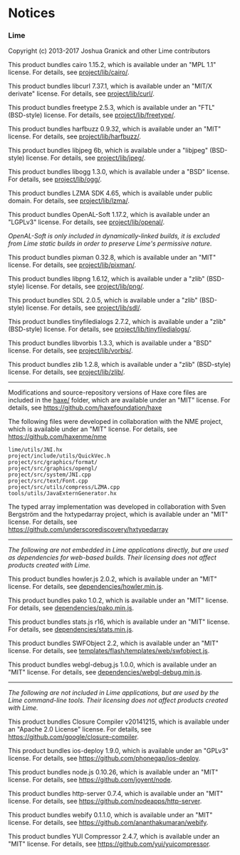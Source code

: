 Notices
=======

### Lime
Copyright (c) 2013-2017 Joshua Granick and other Lime contributors

This product bundles cairo 1.15.2, which is available under an
"MPL 1.1" license. For details, see [project/lib/cairo/](project/lib).

This product bundles libcurl 7.37.1, which is available under an
"MIT/X derivate" license. For details, see [project/lib/curl/](project/lib).

This product bundles freetype 2.5.3, which is available under an
"FTL" (BSD-style) license. For details, see [project/lib/freetype/](project/lib).

This product bundles harfbuzz 0.9.32, which is available under an
"MIT" license. For details, see [project/lib/harfbuzz/](project/lib).

This product bundles libjpeg 6b, which is available under a
"libjpeg" (BSD-style) license. For details, see [project/lib/jpeg/](project/lib).

This product bundles libogg 1.3.0, which is available under a
"BSD" license. For details, see [project/lib/ogg/](project/lib).

This product bundles LZMA SDK 4.65, which is available under
public domain. For details, see [project/lib/lzma/](project/lzma).

This product bundles OpenAL-Soft 1.17.2, which is available under an
"LGPLv3" license. For details, see [project/lib/openal/](project/lib).

_OpenAL-Soft is only included in dynamically-linked builds, it is excluded
from Lime static builds in order to preserve Lime's permissive nature._

This product bundles pixman 0.32.8, which is available under an
"MIT" license. For details, see [project/lib/pixman/](project/lib).

This product bundles libpng 1.6.12, which is available under a
"zlib" (BSD-style) license. For details, see [project/lib/png/](project/lib).

This product bundles SDL 2.0.5, which is available under a
"zlib" (BSD-style) license. For details, see [project/lib/sdl/](project/lib).

This product bundles tinyfiledialogs 2.7.2, which is available under a
"zlib" (BSD-style) license. For details, see [project/lib/tinyfiledialogs/](project/lib).

This product bundles libvorbis 1.3.3, which is available under a
"BSD" license. For details, see [project/lib/vorbis/](project/lib).

This product bundles zlib 1.2.8, which is available under a
"zlib" (BSD-style) license. For details, see [project/lib/zlib/](project/lib).

-------

Modifications and source-repository versions of Haxe core files are included in the
[haxe/](haxe/) folder, which are available under an "MIT" license. For details, see
https://github.com/haxefoundation/haxe

The following files were developed in collaboration with the NME project,
which is available under an "MIT" license. For details, see
https://github.com/haxenme/nme

    lime/utils/JNI.hx
    project/include/utils/QuickVec.h
    project/src/graphics/format/
    project/src/graphics/opengl/
    project/src/system/JNI.cpp
    project/src/text/Font.cpp
    project/src/utils/compress/LZMA.cpp
    tools/utils/JavaExternGenerator.hx

The typed array implementation was developed in collaboration with Sven Bergström
and the hxtypedarray project, which is available under an "MIT" license.
For details, see https://github.com/underscorediscovery/hxtypedarray

-------

_The following are not embedded in Lime applications directly, but are used
as dependencies for web-based builds. Their licensing does not affect products
created with Lime._

This product bundles howler.js 2.0.2, which is available under an
"MIT" license. For details, see [dependencies/howler.min.js](dependencies/howler.min.js).

This product bundles pako 1.0.2, which is available under an
"MIT" license. For details, see [dependencies/pako.min.js](dependencies/pako.min.js).

This product bundles stats.js r16, which is available under an
"MIT" license. For details, see [dependencies/stats.min.js](dependencies/stats.min.js).

This product bundles SWFObject 2.2, which is available under an
"MIT" license. For details, see [templates/flash/templates/web/swfobject.js](templates/flash/templates/web/swfobject.js).

This product bundles webgl-debug.js 1.0.0, which is available under an
"MIT" license. For details, see [dependencies/webgl-debug.min.js](dependencies/webgl-debug.min.js).

-------

_The following are not included in Lime applications, but are used by
the Lime command-line tools. Their licensing does not affect products
created with Lime._

This product bundles Closure Compiler v20141215, which is available under an
"Apache 2.0 License" license. For details, see https://github.com/google/closure-compiler.

This product bundles ios-deploy 1.9.0, which is available under an
"GPLv3" license. For details, see https://github.com/phonegap/ios-deploy.

This product bundles node.js 0.10.26, which is available under an
"MIT" license. For details, see https://github.com/joyent/node.

This product bundles http-server 0.7.4, which is available under an
"MIT" license. For details, see https://github.com/nodeapps/http-server.

This product bundles webify 0.1.1.0, which is available under an
"MIT" license. For details, see https://github.com/ananthakumaran/webify.

This product bundles YUI Compressor 2.4.7, which is available under an
"MIT" license. For details, see https://github.com/yui/yuicompressor.
